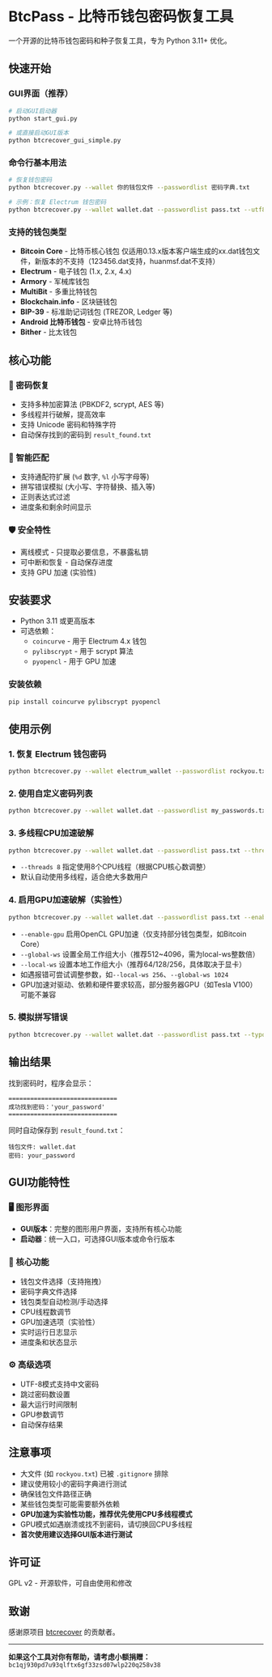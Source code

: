 # BtcPass - 比特币钱包密码恢复工具

一个开源的比特币钱包密码和种子恢复工具，专为 Python 3.11+ 优化。

## 快速开始

### GUI界面（推荐）
```bash
# 启动GUI启动器
python start_gui.py

# 或直接启动GUI版本
python btcrecover_gui_simple.py
```

### 命令行基本用法
```bash
# 恢复钱包密码
python btcrecover.py --wallet 你的钱包文件 --passwordlist 密码字典.txt

# 示例：恢复 Electrum 钱包密码
python btcrecover.py --wallet wallet.dat --passwordlist pass.txt --utf8
```

### 支持的钱包类型
- **Bitcoin Core** - 比特币核心钱包 仅适用0.13.x版本客户端生成的xx.dat钱包文件，新版本的不支持（123456.dat支持，huanmsf.dat不支持）
- **Electrum** - 电子钱包 (1.x, 2.x, 4.x)
- **Armory** - 军械库钱包
- **MultiBit** - 多重比特钱包
- **Blockchain.info** - 区块链钱包
- **BIP-39** - 标准助记词钱包 (TREZOR, Ledger 等)
- **Android 比特币钱包** - 安卓比特币钱包
- **Bither** - 比太钱包

## 核心功能

### 🔐 密码恢复
- 支持多种加密算法 (PBKDF2, scrypt, AES 等)
- 多线程并行破解，提高效率
- 支持 Unicode 密码和特殊字符
- 自动保存找到的密码到 `result_found.txt`

### 🎯 智能匹配
- 支持通配符扩展 (`%d` 数字, `%l` 小写字母等)
- 拼写错误模拟 (大小写、字符替换、插入等)
- 正则表达式过滤
- 进度条和剩余时间显示

### 🛡️ 安全特性
- 离线模式 - 只提取必要信息，不暴露私钥
- 可中断和恢复 - 自动保存进度
- 支持 GPU 加速 (实验性)

## 安装要求

- Python 3.11 或更高版本
- 可选依赖：
  - `coincurve` - 用于 Electrum 4.x 钱包
  - `pylibscrypt` - 用于 scrypt 算法
  - `pyopencl` - 用于 GPU 加速

### 安装依赖
```bash
pip install coincurve pylibscrypt pyopencl
```

## 使用示例

### 1. 恢复 Electrum 钱包密码
```bash
python btcrecover.py --wallet electrum_wallet --passwordlist rockyou.txt --utf8
```

### 2. 使用自定义密码列表
```bash
python btcrecover.py --wallet wallet.dat --passwordlist my_passwords.txt
```

### 3. 多线程CPU加速破解
```bash
python btcrecover.py --wallet wallet.dat --passwordlist pass.txt --threads 8
```
- `--threads 8` 指定使用8个CPU线程（根据CPU核心数调整）
- 默认自动使用多线程，适合绝大多数用户

### 4. 启用GPU加速破解（实验性）
```bash
python btcrecover.py --wallet wallet.dat --passwordlist pass.txt --enable-gpu --global-ws 512 --local-ws 64
```
- `--enable-gpu` 启用OpenCL GPU加速（仅支持部分钱包类型，如Bitcoin Core）
- `--global-ws` 设置全局工作组大小（推荐512~4096，需为local-ws整数倍）
- `--local-ws` 设置本地工作组大小（推荐64/128/256，具体取决于显卡）
- 如遇报错可尝试调整参数，如`--local-ws 256`、`--global-ws 1024`
- GPU加速对驱动、依赖和硬件要求较高，部分服务器GPU（如Tesla V100）可能不兼容

### 5. 模拟拼写错误
```bash
python btcrecover.py --wallet wallet.dat --passwordlist pass.txt --typos 2 --typos-swap --typos-capslock
```

## 输出结果

找到密码时，程序会显示：
```
==============================
成功找到密码：'your_password'
==============================
```

同时自动保存到 `result_found.txt`：
```
钱包文件: wallet.dat
密码: your_password
```

## GUI功能特性

### 🖥️ 图形界面
- **GUI版本**：完整的图形用户界面，支持所有核心功能
- **启动器**：统一入口，可选择GUI版本或命令行版本

### 🎯 核心功能
- 钱包文件选择（支持拖拽）
- 密码字典文件选择
- 钱包类型自动检测/手动选择
- CPU线程数调节
- GPU加速选项（实验性）
- 实时运行日志显示
- 进度条和状态显示

### ⚙️ 高级选项
- UTF-8模式支持中文密码
- 跳过密码数设置
- 最大运行时间限制
- GPU参数调节
- 自动保存结果

## 注意事项

- 大文件 (如 `rockyou.txt`) 已被 `.gitignore` 排除
- 建议使用较小的密码字典进行测试
- 确保钱包文件路径正确
- 某些钱包类型可能需要额外依赖
- **GPU加速为实验性功能，推荐优先使用CPU多线程模式**
- GPU模式如遇崩溃或找不到密码，请切换回CPU多线程
- **首次使用建议选择GUI版本进行测试**

## 许可证

GPL v2 - 开源软件，可自由使用和修改

## 致谢

感谢原项目 [btcrecover](https://github.com/gurnec/btcrecover) 的贡献者。

---

**如果这个工具对你有帮助，请考虑小额捐赠：**
`bc1qj930pd7u93qlftx6gf33zsd07wlp220q258v38`
